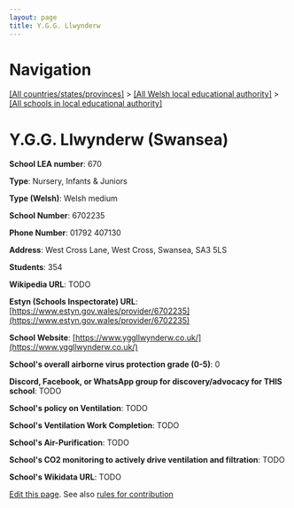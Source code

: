 ```yaml
---
layout: page
title: Y.G.G. Llwynderw
---
```

# Navigation

[[All countries/states/provinces]](../../..) > [[All Welsh local educational authority]](../..) > [[All schools in local educational authority]](..)

# Y.G.G. Llwynderw (Swansea)

**School LEA number**: 670

**Type**: Nursery, Infants & Juniors

**Type (Welsh)**: Welsh medium

**School Number**: 6702235

**Phone Number**: 01792 407130

**Address**: West Cross Lane, West Cross, Swansea, SA3 5LS

**Students**: 354

**Wikipedia URL**: TODO

**Estyn (Schools Inspectorate) URL**: [https://www.estyn.gov.wales/provider/6702235](https://www.estyn.gov.wales/provider/6702235)

**School Website**: [https://www.yggllwynderw.co.uk/](https://www.yggllwynderw.co.uk/)

**School's overall airborne virus protection grade (0-5)**: 0

**Discord, Facebook, or WhatsApp group for discovery/advocacy for THIS school**: TODO

**School's policy on Ventilation**: TODO

**School's Ventilation Work Completion**: TODO

**School's Air-Purification**: TODO

**School's CO2 monitoring to actively drive ventilation and filtration**: TODO

**School's Wikidata URL**: TODO




[Edit this page](https://github.com/ventilate-schools/Wales/edit/prif/./Swansea/Y.G.G._Llwynderw.md). See also [rules for contribution](../../../contribution-rules/)